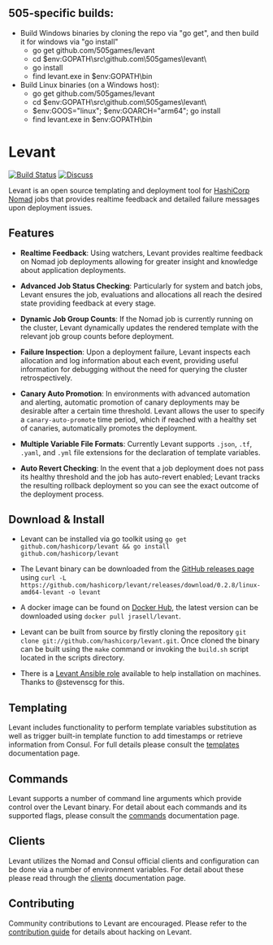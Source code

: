 ## 505-specific builds:
- Build Windows binaries by cloning the repo via "go get", and then build it for windows via "go install"
  - go get github.com/505games/levant
  - cd $env:GOPATH\src\github.com\505games\levant\
  - go install
  - find levant.exe in $env:GOPATH\bin
- Build Linux binaries (on a Windows host):
  - go get github.com/505games/levant
  - cd $env:GOPATH\src\github.com\505games\levant\
  - $env:GOOS="linux"; $env:GOARCH="arm64"; go install
  - find levant.exe in $env:GOPATH\bin
 
# Levant

[![Build Status](https://circleci.com/gh/hashicorp/levant.svg?style=svg)](https://circleci.com/gh/hashicorp/levant) [![Discuss](https://img.shields.io/badge/discuss-nomad-00BC7F?style=flat)](https://discuss.hashicorp.com/c/nomad)

Levant is an open source templating and deployment tool for [HashiCorp Nomad][] jobs that provides realtime feedback and detailed failure messages upon deployment issues.

## Features

- **Realtime Feedback**: Using watchers, Levant provides realtime feedback on Nomad job deployments allowing for greater insight and knowledge about application deployments.

- **Advanced Job Status Checking**: Particularly for system and batch jobs, Levant ensures the job, evaluations and allocations all reach the desired state providing feedback at every stage.

- **Dynamic Job Group Counts**: If the Nomad job is currently running on the cluster, Levant dynamically updates the rendered template with the relevant job group counts before deployment.

- **Failure Inspection**: Upon a deployment failure, Levant inspects each allocation and log information about each event, providing useful information for debugging without the need for querying the cluster retrospectively.

- **Canary Auto Promotion**: In environments with advanced automation and alerting, automatic promotion of canary deployments may be desirable after a certain time threshold. Levant allows the user to specify a `canary-auto-promote` time period, which if reached with a healthy set of canaries, automatically promotes the deployment.

- **Multiple Variable File Formats**: Currently Levant supports `.json`, `.tf`, `.yaml`, and `.yml` file extensions for the declaration of template variables.

- **Auto Revert Checking**: In the event that a job deployment does not pass its healthy threshold and the job has auto-revert enabled; Levant tracks the resulting rollback deployment so you can see the exact outcome of the deployment process.

## Download & Install

- Levant can be installed via go toolkit using `go get github.com/hashicorp/levant && go install github.com/hashicorp/levant`

- The Levant binary can be downloaded from the [GitHub releases page][releases] using `curl -L https://github.com/hashicorp/levant/releases/download/0.2.8/linux-amd64-levant -o levant`

- A docker image can be found on [Docker Hub][levant-docker], the latest version can be downloaded using `docker pull jrasell/levant`.

- Levant can be built from source by firstly cloning the repository `git clone git://github.com/hashicorp/levant.git`. Once cloned the binary can be built using the `make` command or invoking the `build.sh` script located in the scripts directory.

- There is a [Levant Ansible role][levant-ansible] available to help installation on machines. Thanks to @stevenscg for this.

## Templating

Levant includes functionality to perform template variables substitution as well as trigger built-in template function to add timestamps or retrieve information from Consul. For full details please consult the [templates][] documentation page.

## Commands

Levant supports a number of command line arguments which provide control over the Levant binary. For detail about each commands and its supported flags, please consult the [commands][] documentation page.

## Clients

Levant utilizes the Nomad and Consul official clients and configuration can be done via a number of environment variables. For detail about these please read through the [clients][] documentation page.

## Contributing

Community contributions to Levant are encouraged. Please refer to the [contribution guide][] for details about hacking on Levant.

[clients]: ./docs/clients.md
[commands]: ./docs/commands.md
[templates]: ./docs/templates.md
[contribution guide]: https://github.com/hashicorp/levant/blob/master/.github/CONTRIBUTING.md
[hashicorp nomad]: https://www.nomadproject.io/
[releases]: https://github.com/hashicorp/levant/releases
[levant-docker]: https://hub.docker.com/r/jrasell/levant/
[levant-ansible]: https://github.com/stevenscg/ansible-role-levant
